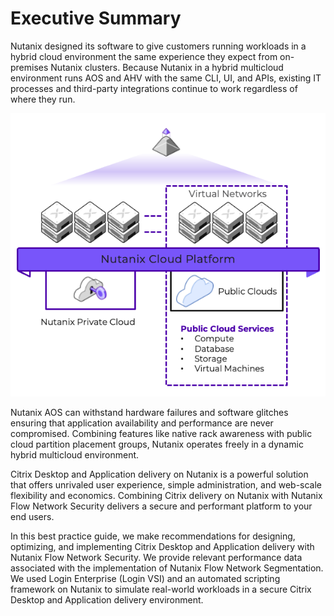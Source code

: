 # Executive Summary

Nutanix designed its software to give customers running workloads in a hybrid cloud environment the same experience they expect from on-premises Nutanix clusters. Because Nutanix in a hybrid multicloud environment runs AOS and AHV with the same CLI, UI, and APIs, existing IT processes and third-party integrations continue to work regardless of where they run.

![Overview of the Nutanix Hybrid Multicloud Software](../images/BP-2204-Securing_Citrix_Desktop_And_Application_Delivery_With_Flow_Network_Security_Next-Gen_image01.png "Overview of the Nutanix Hybrid Multicloud Software")

<!--JK: Is this a shared image - I think this comes from a shared gallery?-->

Nutanix AOS can withstand hardware failures and software glitches ensuring that application availability and performance are never compromised. Combining features like native rack awareness with public cloud partition placement groups, Nutanix operates freely in a dynamic hybrid multicloud environment.

<!--JK: see below for alternate wording?
Citrix Desktop and Application delivery on Nutanix is a powerful solution that offers unrivaled user experience, simple administration, and web-scale flexibility and economics, coupling that with Nutanix Flow Network Security gives the ability to deliver a secure and performant platform to your end users. 
-->

Citrix Desktop and Application delivery on Nutanix is a powerful solution that offers unrivaled user experience, simple administration, and web-scale flexibility and economics. Combining Citrix delivery on Nutanix with Nutanix Flow Network Security delivers a secure and performant platform to your end users.

<!--JK: see below for alternate wording?
In this best practice guide, we make recommendations for designing, optimizing, and implementing Citrix Desktop and Application delivery with Nutanix Flow Network Security along with providing relevant performance data pertinent to the implementation of Nutanix Flow Network Segmentation. We used Login Enterprise (Login VSI) and an automated scripting framework on Nutanix to simulate real-world workloads in a secure Citrix Desktop and Application delivery environment.
-->

In this best practice guide, we make recommendations for designing, optimizing, and implementing Citrix Desktop and Application delivery with Nutanix Flow Network Security. We provide relevant performance data associated with the implementation of Nutanix Flow Network Segmentation. We used Login Enterprise (Login VSI) and an automated scripting framework on Nutanix to simulate real-world workloads in a secure Citrix Desktop and Application delivery environment.

<!--JK: do we need to specifically call out Next Gen in our Flow wording?-->
